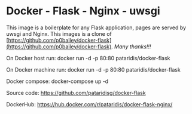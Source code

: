 # Docker - Flask - Nginx - uwsgi

This image is a boilerplate for any Flask application,  pages are served by uwsgi and Nginx.
This images is a clone of [https://github.com/p0bailey/docker-flask](https://github.com/p0bailey/docker-flask). *Many thanks!!!*


On Docker host run: docker run -d -p 80:80 pataridis/docker-flask

On Docker machine run: docker run -d -p 80:80 pataridis/docker-flask

Docker compose: docker-compose up -d

Source code: https://github.com/pataridisg/docker-flask

DockerHub: https://hub.docker.com/r/pataridis/docker-flask-nginx/
